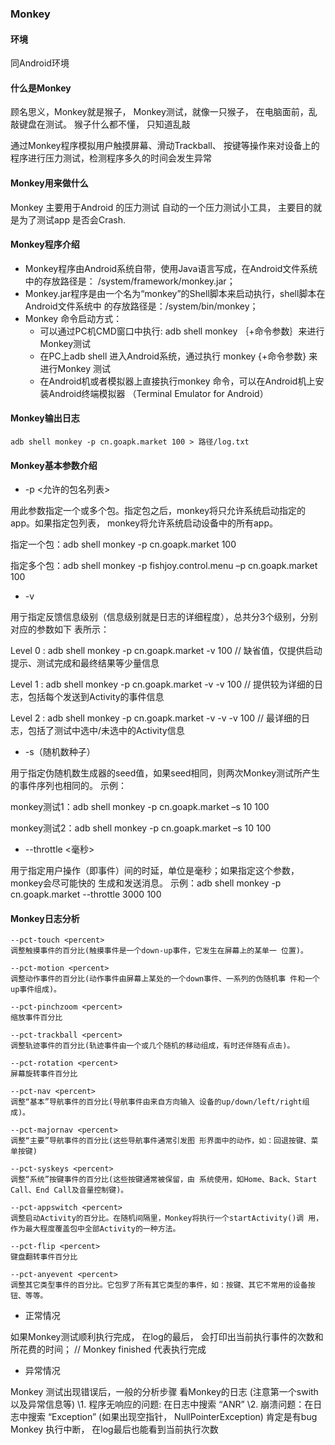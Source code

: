 ### Monkey

#### 环境

同Android环境

#### 什么是Monkey

顾名思义，Monkey就是猴子，  Monkey测试，就像一只猴子， 在电脑面前，乱敲键盘在测试。  猴子什么都不懂， 只知道乱敲

通过Monkey程序模拟用户触摸屏幕、滑动Trackball、 按键等操作来对设备上的程序进行压力测试，检测程序多久的时间会发生异常

#### Monkey用来做什么

Monkey 主要用于Android 的压力测试  自动的一个压力测试小工具， 主要目的就是为了测试app 是否会Crash.

#### Monkey程序介绍

- Monkey程序由Android系统自带，使用Java语言写成，在Android文件系统中的存放路径是： /system/framework/monkey.jar；   
- Monkey.jar程序是由一个名为“monkey”的Shell脚本来启动执行，shell脚本在Android文件系统中 的存放路径是：/system/bin/monkey；  
- Monkey 命令启动方式：    
  - 可以通过PC机CMD窗口中执行: adb shell monkey ｛+命令参数｝来进行Monkey测试          
  - 在PC上adb shell 进入Android系统，通过执行 monkey {+命令参数} 来进行Monkey 测试          
  - 在Android机或者模拟器上直接执行monkey 命令，可以在Android机上安装Android终端模拟器  （Terminal Emulator for Android）

#### Monkey输出日志

```
adb shell monkey -p cn.goapk.market 100 > 路径/log.txt
```

#### Monkey基本参数介绍

- -p <允许的包名列表>         

用此参数指定一个或多个包。指定包之后，monkey将只允许系统启动指定的app。如果指定包列表， monkey将允许系统启动设备中的所有app。  

指定一个包：adb shell monkey -p cn.goapk.market 100   

指定多个包：adb shell monkey -p fishjoy.control.menu  –p cn.goapk.market 100  

- -v        

用亍指定反馈信息级别（信息级别就是日志的详细程度），总共分3个级别，分别对应的参数如下 表所示： 

Level 0  :  adb shell monkey -p cn.goapk.market -v 100               // 缺省值，仅提供启动提示、测试完成和最终结果等少量信息   

Level 1  :  adb shell monkey -p cn.goapk.market -v  -v 100          // 提供较为详细的日志，包括每个发送到Activity的事件信息

Level 2  :  adb shell monkey -p cn.goapk.market -v  -v  -v 100     // 最详细的日志，包括了测试中选中/未选中的Activity信息

- -s（随机数种子）            

用亍指定伪随机数生成器的seed值，如果seed相同，则两次Monkey测试所产生的事件序列也相同的。  示例：

monkey测试1：adb shell monkey -p cn.goapk.market –s 10 100                

monkey测试2：adb shell monkey -p cn.goapk.market –s 10 100  

- --throttle <毫秒>            

用亍指定用户操作（即事件）间的时延，单位是毫秒；如果指定这个参数，monkey会尽可能快的 生成和发送消息。 示例：adb shell monkey -p cn.goapk.market --throttle 3000 100   

#### Monkey日志分析

```
--pct-touch <percent>
调整触摸事件的百分比(触摸事件是一个down-up事件，它发生在屏幕上的某单一 位置)。

--pct-motion <percent>
调整动作事件的百分比(动作事件由屏幕上某处的一个down事件、一系列的伪随机事 件和一个up事件组成)。

--pct-pinchzoom <percent>
缩放事件百分比

--pct-trackball <percent>
调整轨迹事件的百分比(轨迹事件由一个或几个随机的移动组成，有时还伴随有点击)。

--pct-rotation <percent>
屏幕旋转事件百分比

--pct-nav <percent>
调整“基本”导航事件的百分比(导航事件由来自方向输入 设备的up/down/left/right组成)。

--pct-majornav <percent>
调整“主要”导航事件的百分比(这些导航事件通常引发图 形界面中的动作，如：回退按键、菜单按键)

--pct-syskeys <percent>
调整“系统”按键事件的百分比(这些按键通常被保留，由 系统使用，如Home、Back、Start Call、End Call及音量控制键)。

--pct-appswitch <percent>
调整启动Activity的百分比。在随机间隔里，Monkey将执行一个startActivity()调 用，作为最大程度覆盖包中全部Activity的一种方法。

--pct-flip <percent>
键盘翻转事件百分比

--pct-anyevent <percent>
调整其它类型事件的百分比。它包罗了所有其它类型的事件，如：按键、其它不常用的设备按钮、等等。
```

- 正常情况

如果Monkey测试顺利执行完成， 在log的最后， 会打印出当前执行事件的次数和所花费的时间； // Monkey finished 代表执行完成

- 异常情况

Monkey 测试出现错误后，一般的分析步骤
看Monkey的日志 (注意第一个swith以及异常信息等)
\1. 程序无响应的问题: 在日志中搜索 “ANR”
\2. 崩溃问题：在日志中搜索 “Exception”   (如果出现空指针， NullPointerException)  肯定是有bug
Monkey 执行中断， 在log最后也能看到当前执行次数



